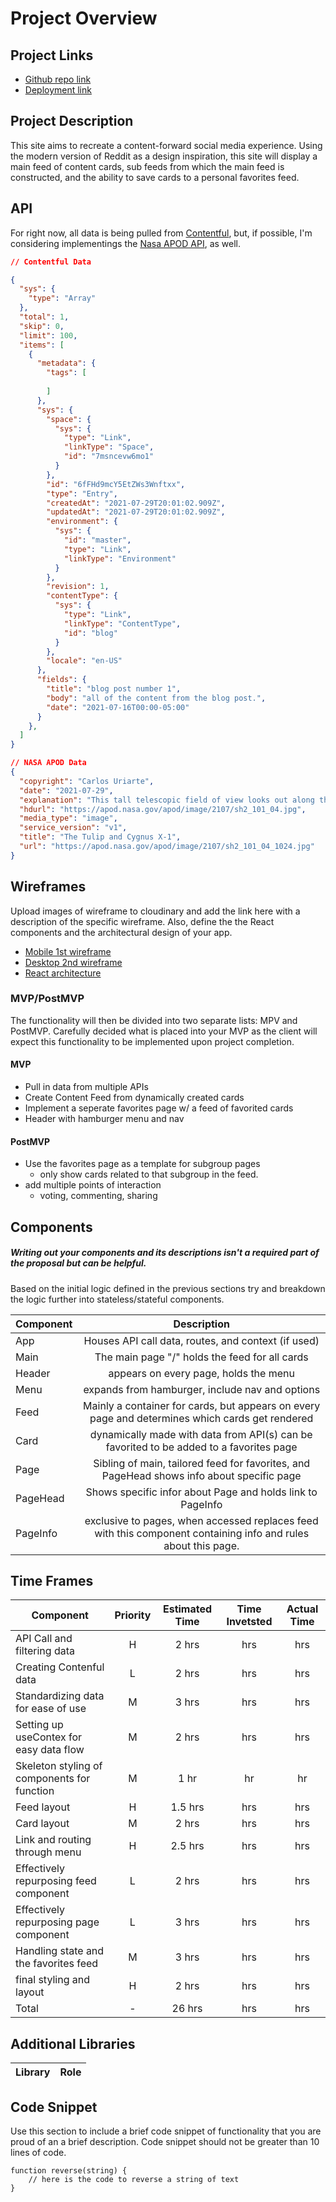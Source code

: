# Project Overview

## Project Links

- [Github repo link](https://github.com/davidvdev/dummy-website)
- [Deployment link](https://dummy-website-opal.vercel.app/)

## Project Description

This site aims to recreate a content-forward social media experience. Using the modern version of Reddit as a design inspiration, this site will display a main feed of content cards, sub feeds from which the main feed is constructed, and the ability to save cards to a personal favorites feed.

## API

For right now, all data is being pulled from [Contentful](https://www.contentful.com/developers/docs/references/content-delivery-api/), but, if possible, I'm considering implementings the [Nasa APOD API](https://api.nasa.gov/), as well.  


```json
// Contentful Data

{
  "sys": {
    "type": "Array"
  },
  "total": 1,
  "skip": 0,
  "limit": 100,
  "items": [
    {
      "metadata": {
        "tags": [
          
        ]
      },
      "sys": {
        "space": {
          "sys": {
            "type": "Link",
            "linkType": "Space",
            "id": "7msncevw6mo1"
          }
        },
        "id": "6fFHd9mcY5EtZWs3Wnftxx",
        "type": "Entry",
        "createdAt": "2021-07-29T20:01:02.909Z",
        "updatedAt": "2021-07-29T20:01:02.909Z",
        "environment": {
          "sys": {
            "id": "master",
            "type": "Link",
            "linkType": "Environment"
          }
        },
        "revision": 1,
        "contentType": {
          "sys": {
            "type": "Link",
            "linkType": "ContentType",
            "id": "blog"
          }
        },
        "locale": "en-US"
      },
      "fields": {
        "title": "blog post number 1",
        "body": "all of the content from the blog post.",
        "date": "2021-07-16T00:00-05:00"
      }
    },
  ]
}

// NASA APOD Data
{
  "copyright": "Carlos Uriarte",
  "date": "2021-07-29",
  "explanation": "This tall telescopic field of view looks out along the plane of our Milky Way Galaxy toward the nebula rich constellation Cygnus the Swan.",
  "hdurl": "https://apod.nasa.gov/apod/image/2107/sh2_101_04.jpg",
  "media_type": "image",
  "service_version": "v1",
  "title": "The Tulip and Cygnus X-1",
  "url": "https://apod.nasa.gov/apod/image/2107/sh2_101_04_1024.jpg"
}
```


## Wireframes

Upload images of wireframe to cloudinary and add the link here with a description of the specific wireframe. Also, define the the React components and the architectural design of your app.

- [Mobile 1st wireframe](https://i.imgur.com/hEmgKQg.jpg)
- [Desktop 2nd wireframe](https://i.imgur.com/ZVdagQy.jpg)
- [React architecture](https://i.imgur.com/ATEyVmA.jpg)


### MVP/PostMVP

The functionality will then be divided into two separate lists: MPV and PostMVP.  Carefully decided what is placed into your MVP as the client will expect this functionality to be implemented upon project completion.  

#### MVP
- Pull in data from multiple APIs
- Create Content Feed from dynamically created cards
- Implement a seperate favorites page w/ a feed of favorited cards
- Header with hamburger menu and nav

#### PostMVP

- Use the favorites page as a template for subgroup pages
    - only show cards related to that subgroup in the feed.
- add multiple points of interaction
    - voting, commenting, sharing

## Components
##### Writing out your components and its descriptions isn't a required part of the proposal but can be helpful.

Based on the initial logic defined in the previous sections try and breakdown the logic further into stateless/stateful components. 

| Component | Description | 
| ---      | :---: |  
| App      | Houses API call data, routes, and context (if used)| 
| Main     | The main page "/" holds the feed for all cards| 
| Header   | appears on every page, holds the menu | 
| Menu     | expands from hamburger, include nav and options| 
| Feed     | Mainly a container for cards, but appears on every page and determines which cards get rendered | 
| Card     | dynamically made with data from API(s) can be favorited to be added to a favorites page | 
| Page | Sibling of main, tailored feed for favorites, and PageHead shows info about specific page | 
| PageHead | Shows specific infor about Page and holds link to PageInfo | 
| PageInfo | exclusive to pages, when accessed replaces feed with this component containing info and rules about this page. | 

## Time Frames

| Component                            | Priority | Estimated Time | Time Invetsted | Actual Time |
| ------------------------------------------- |:-:| :------: | :-----: | :----: |
| API Call and filtering data                 | H | 2 hrs    |  hrs    | hrs    |
| Creating Contenful data                     | L | 2 hrs    |  hrs    | hrs    |
| Standardizing data for ease of use          | M | 3 hrs    |  hrs    | hrs    |
| Setting up useContex for easy data flow     | M | 2 hrs    |  hrs    | hrs    |
| Skeleton styling of components for function | M | 1 hr     |  hr     | hr     |
| Feed layout                                 | H | 1.5 hrs  |  hrs    | hrs    |
| Card layout                                 | M | 2 hrs    |  hrs    | hrs    |
| Link and routing through menu               | H | 2.5 hrs  |  hrs    | hrs    |
| Effectively repurposing feed component      | L | 2 hrs    |  hrs    | hrs    |
| Effectively repurposing page component      | L | 3 hrs    |  hrs    | hrs    |
| Handling state and the favorites feed       | M | 3 hrs    |  hrs    | hrs    |
| final styling and layout                    | H | 2 hrs    |  hrs    | hrs    |
| Total                                       | - | 26 hrs   |  hrs    | hrs    | 

## Additional Libraries
| Library | Role |
| ------- | ---- |

## Code Snippet

Use this section to include a brief code snippet of functionality that you are proud of an a brief description.  Code snippet should not be greater than 10 lines of code. 

```
function reverse(string) {
	// here is the code to reverse a string of text
}
```
